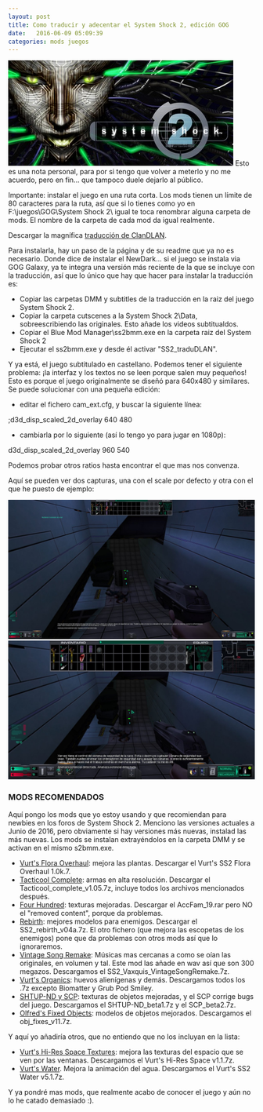 ```yaml
---
layout: post
title: Como traducir y adecentar el System Shock 2, edición GOG
date:   2016-06-09 05:09:39
categories: mods juegos
---
```

![logo](/static/posts/ss2header.jpg)
Esto es una nota personal, para por si tengo que volver a meterlo y no me acuerdo, pero en fin... que tampoco duele dejarlo al público.

Importante: instalar el juego en una ruta corta. Los mods tienen un límite de 80 caracteres para la ruta, así que si lo tienes como yo en F:\juegos\GOG\System Shock 2\ igual te toca renombrar alguna carpeta de mods. El nombre de la carpeta de cada mod da igual realmente.


Descargar la magnífica [traducción de ClanDLAN](http://academia.clandlan.net/?page=academia/view&id=1).

Para instalarla, hay un paso de la página y de su readme que ya no es necesario. Donde dice de instalar el NewDark... si el juego se instala via GOG Galaxy, ya te integra una versión más reciente de la que se incluye con la traducción, así que lo único que hay que hacer para instalar la traducción es:

- Copiar las carpetas DMM y subtitles de la traducción en la raiz del juego System Shock 2.
- Copiar la carpeta cutscenes a la System Shock 2\Data, sobreescribiendo las originales. Esto añade los videos subtitualdos.
- Copiar el Blue Mod Manager\ss2bmm.exe en la carpeta raiz del System Shock 2
- Ejecutar el ss2bmm.exe y desde él activar "SS2_traduDLAN".

Y ya está, el juego subtitulado en castellano. Podemos tener el siguiente problema: ¡la interfaz y los textos no se leen porque salen muy pequeños! Esto es porque el juego originalmente se diseñó para 640x480 y similares. Se puede solucionar con una pequeña edición:

- editar el fichero cam_ext.cfg, y buscar la siguiente línea: 

;d3d_disp_scaled_2d_overlay 640 480

- cambiarla por lo siguiente (así lo tengo yo para jugar en 1080p):

d3d_disp_scaled_2d_overlay 960 540

Podemos probar otros ratios hasta encontrar el que mas nos convenza.

Aquí se pueden ver dos capturas, una con el scale por defecto y otra con el que he puesto de ejemplo:

![logo](/static/posts/ss2-01.jpg)
![logo](/static/posts/ss2-02.jpg)


### MODS RECOMENDADOS

Aquí pongo los mods que yo estoy usando y que recomiendan para newbies en los foros de System Shock 2. Menciono las versiones actuales a Junio de 2016, pero obviamente si hay versiones más nuevas, instalad las más nuevas. Los mods se instalan extrayéndolos en la carpeta DMM y se activan en el mismo s2bmm.exe.

- [Vurt's Flora Overhaul](https://www.systemshock.org/index.php?topic=3181.0): mejora las plantas. Descargar el Vurt's SS2 Flora Overhaul 1.0k.7.
- [Tacticool Complete](https://www.systemshock.org/index.php?topic=691): armas en alta resolución. Descargar el Tacticool_complete_v1.05.7z, incluye todos los archivos mencionados después. 
- [Four Hundred](https://www.systemshock.org/index.php?topic=4240): texturas mejoradas. Descargar el AccFam_19.rar pero NO el "removed content", porque da problemas. 
- [Rebirth](https://www.systemshock.org/index.php?topic=8): mejores modelos para enemigos. Descargar el SS2_rebirth_v04a.7z. El otro fichero (que mejora las escopetas de los enemigos) pone que da problemas con otros mods así que lo ignoraremos. 
- [Vintage Song Remake](https://www.systemshock.org/index.php?topic=6849.0): Músicas mas cercanas a como se oían las originales, en volumen y tal. Este mod las añade en wav así que son 300 megazos. Descargamos el SS2_Vaxquis_VintageSongRemake.7z.
- [Vurt's Organics](https://www.systemshock.org/index.php?topic=4139): huevos alienígenas y demás. Descargamos todos los .7z excepto Biomatter y Grub Pod Smiley.
- [SHTUP-ND y SCP](https://www.systemshock.org/index.php?topic=8175): texturas de objetos mejoradas, y el SCP corrige bugs del juego. Descargamos el SHTUP-ND_beta1.7z y el SCP_beta2.7z.
- [Olfred's Fixed Objects](https://www.systemshock.org/index.php?topic=5982): modelos de objetos mejorados. Descargamos el obj_fixes_v11.7z.
 
Y aquí yo añadiría otros, que no entiendo que no los incluyan en la lista:

- [Vurt's Hi-Res Space Textures](https://www.systemshock.org/index.php?topic=4135.0): mejora las texturas del espacio que se ven por las ventanas. Descargamos el Vurt's Hi-Res Space v1.1.7z.
- [Vurt's Water](https://www.systemshock.org/index.php?topic=4167.0). Mejora la animación del agua. Descargamos el Vurt's SS2 Water v5.1.7z. 

Y ya pondré mas mods, que realmente acabo de conocer el juego y aún no lo he catado demasiado :).